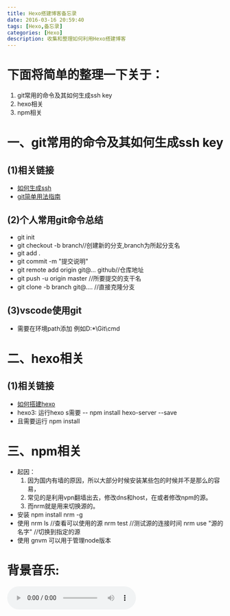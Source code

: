 ```yaml
---
title: Hexo搭建博客备忘录
date: 2016-03-16 20:59:40
tags: [Hexo,备忘录]
categories: [Hexo]
description: 收集和整理如何利用Hexo搭建博客
---
```

# 下面将简单的整理一下关于：

1. git常用的命令及其如何生成ssh key
2. hexo相关
3. npm相关

<!--more-->

# 一、git常用的命令及其如何生成ssh key

## (1)相关链接
* [如何生成ssh](http://riny.net/2014/git-ssh-key/)
* [git简单用法指南](http://rogerdudler.github.io/git-guide/index.zh.html)

## (2)个人常用git命令总结
* git init
* git checkout -b branch//创建新的分支,branch为所起分支名
* git add .
* git commit -m "提交说明"
* git remote add origin git@... github//仓库地址
* git push -u origin master //所要提交的支干名
* git clone -b branch git@.... //直接克隆分支

## (3)vscode使用git
* 需要在环境path添加 例如D:\*\Git\cmd

# 二、hexo相关

## (1)相关链接
* [如何搭建hexo](http://www.jianshu.com/p/465830080ea9)
* hexo3: 运行hexo s需要 -- npm install hexo-server --save
* 且需要运行 npm install


# 三、npm相关
* 起因：
	1. 因为国内有墙的原因，所以大部分时候安装某些包的时候并不是那么的容易，
	2. 常见的是利用vpn翻墙出去，修改dns和host，在或者修改npm的源。
	3. 而nrm就是用来切换源的。
* 安装
 npm install nrm -g
* 使用
nrm ls //查看可以使用的源
nrm test //测试源的连接时间
nrm use "源的名字" //切换到指定的源
* 使用
gnvm 可以用于管理node版本

# 背景音乐:
<!--<embed src="http://music.163.com/style/swf/widget.swf?sid=27808044&type=2&auto=1&width=320&height=66" width="340" height="86"  allowNetworking="all"></embed>-->
<!--<iframe frameborder="no" border="0" marginwidth="0" marginheight="0" width=430 height=86 src="http://ksapuw.changba.com/userdata/userwork/29/869052029.mp3"></iframe>-->
<audio autoplay loop src="http://ksapuw.changba.com/userdata/userwork/29/869052029.mp3" controls="controls">
Your browser does not support the audio tag.
</audio>

